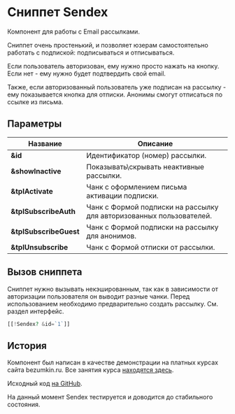 # Сниппет Sendex

Компонент для работы с Email рассылками.

Сниппет очень простенький, и позволяет юзерам самостоятельно работать с подпиской: подписываться и отписываться.

Если пользователь авторизован, ему нужно просто нажать на кнопку. Если нет - ему нужно будет подтвердить свой email.

Также, если авторизованный пользователь уже подписан на рассылку - ему показывается кнопка для отписки. Анонимы смогут отписаться по ссылке из письма.

## Параметры

| Название               | Описание                                                             |
| ---------------------- | -------------------------------------------------------------------- |
| **&id**                | Идентификатор (номер) рассылки.                                      |
| **&showInactive**      | Показывать\\скрывать неактивные рассылки.                            |
| **&tplActivate**       | Чанк с оформлением письма активации подписки.                        |
| **&tplSubscribeAuth**  | Чанк с Формой подписки на рассылку для авторизованных пользователей. |
| **&tplSubscribeGuest** | Чанк с Формой подписки на рассылку для анонимов.                     |
| **&tplUnsubscribe**    | Чанк с Формой отписки от рассылки.                                   |

## Вызов сниппета

Сниппет нужно вызывать некэшированным, так как в зависимости от авторизации пользователя он выводит разные чанки.
Перед использованием необходимо предварительно создать рассылку. См. раздел интерфейс.

```php
[[!Sendex? &id=`1`]]
```

## История

Компонент был написан в качестве демонстрации на платных курсах сайта bezumkin.ru.
Все занятия курса [находятся здесь][1].

Исходный код [на GitHub][2].

На данный момент Sendex тестируется и доводится до стабильного состояния.

[1]: http://bezumkin.ru/training/course1/
[2]: https://github.com/bezumkin/Sendex
